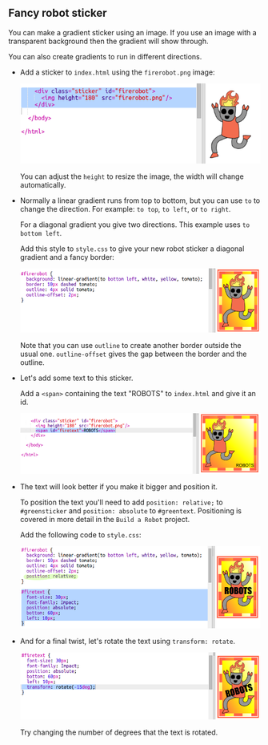## Fancy robot sticker

You can make a gradient sticker using an image. If you use an image with a transparent background then the gradient will show through.

You can also create gradients to run in different directions.

+ Add a sticker to `index.html` using the `firerobot.png` image:
    
    ![captura de pantalla](images/stickers-fire-html.png)
    
    You can adjust the `height` to resize the image, the width will change automatically.

+ Normally a linear gradient runs from top to bottom, but you can use `to` to change the direction. For example: `to top`, `to left`, or `to right`.
    
    For a diagonal gradient you give two directions. This example uses `to bottom left`.
    
    Add this style to `style.css` to give your new robot sticker a diagonal gradient and a fancy border:
    
    ![captura de pantalla](images/stickers-fire-gradient.png)
    
    Note that you can use `outline` to create another border outside the usual one. `outline-offset` gives the gap between the border and the outline.

+ Let's add some text to this sticker.
    
    Add a `<span>` containing the text "ROBOTS" to `index.html` and give it an id.
    
    ![captura de pantalla](images/stickers-fire-span.png)

+ The text will look better if you make it bigger and position it.
    
    To position the text you'll need to add `position: relative;` to `#greensticker` and `position: absolute` to `#greentext`. Positioning is covered in more detail in the `Build a Robot` project.
    
    Add the following code to `style.css`:
    
    ![captura de pantalla](images/stickers-fire-text-style.png)

+ And for a final twist, let's rotate the text using `transform: rotate`.
    
    ![captura de pantalla](images/stickers-fire-rotate.png)
    
    Try changing the number of degrees that the text is rotated.
